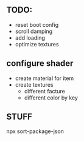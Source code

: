 ## TODO:

- reset boot config
- scroll damping
- add loading
- optimize textures

## configure shader

- create material for item
- create textures
    - different facture
    - different color by key

## STUFF

  npx sort-package-json


